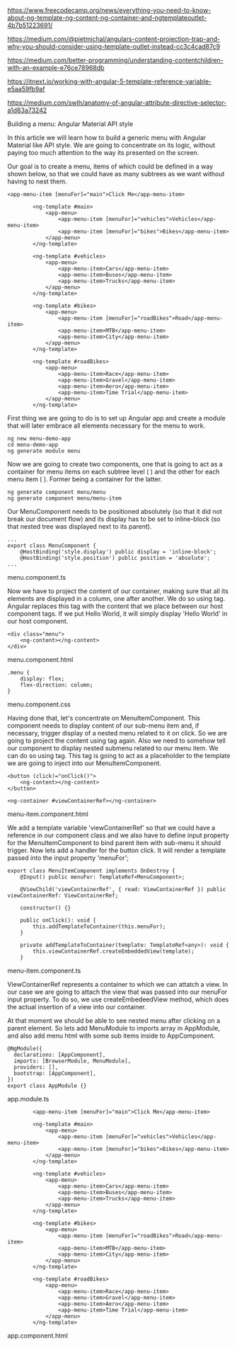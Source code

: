 https://www.freecodecamp.org/news/everything-you-need-to-know-about-ng-template-ng-content-ng-container-and-ngtemplateoutlet-4b7b51223691/

https://medium.com/@pietmichal/angulars-content-projection-trap-and-why-you-should-consider-using-template-outlet-instead-cc3c4cad87c9

https://medium.com/better-programming/understanding-contentchildren-with-an-example-e76ce78968db

https://itnext.io/working-with-angular-5-template-reference-variable-e5aa59fb9af

https://medium.com/swlh/anatomy-of-angular-attribute-directive-selector-a1d83a73242

Building a menu: Angular Material API style

In this article we will learn how to build a generic menu with Angular Material like API style.
We are going to concentrate on its logic, without paying too much attention to the way its presented on the screen.

Our goal is to create a menu, items of which could be defined in a way shown below, so that we could have as many subtrees as we want without having to nest them.

```
<app-menu-item [menuFor]="main">Click Me</app-menu-item>

        <ng-template #main>
            <app-menu>
                <app-menu-item [menuFor]="vehicles">Vehicles</app-menu-item>
                <app-menu-item [menuFor]="bikes">Bikes</app-menu-item>
            </app-menu>
        </ng-template>

        <ng-template #vehicles>
            <app-menu>
                <app-menu-item>Cars</app-menu-item>
                <app-menu-item>Buses</app-menu-item>
                <app-menu-item>Trucks</app-menu-item>
            </app-menu>
        </ng-template>

        <ng-template #bikes>
            <app-menu>
                <app-menu-item [menuFor]="roadBikes">Road</app-menu-item>
                <app-menu-item>MTB</app-menu-item>
                <app-menu-item>City</app-menu-item>
            </app-menu>
        </ng-template>

        <ng-template #roadBikes>
            <app-menu>
                <app-menu-item>Race</app-menu-item>
                <app-menu-item>Gravel</app-menu-item>
                <app-menu-item>Aero</app-menu-item>
                <app-menu-item>Time Trial</app-menu-item>
            </app-menu>
        </ng-template>
```

First thing we are going to do is to set up Angular app and create a module that will later embrace all elements necessary for the menu to work.

```
ng new menu-demo-app
cd menu-demo-app
ng generate module menu
```

Now we are going to create two components, one that is going to act as a container for menu items on each subtree level ( <app-menu></app-menu> ) and the other for each menu item ( <app-menu-item></app-menu-item> ). Former being a container for the latter.

```
ng generate component menu/menu
ng generate component menu/menu-item

```

Our MenuComponent needs to be positioned absolutely (so that it did not break our document flow) and its display has to be set to inline-block (so that nested tree was displayed next to its parent).

```
...
export class MenuComponent {
    @HostBinding('style.display') public display = 'inline-block';
    @HostBinding('style.position') public position = 'absolute';
...
```

menu.component.ts

Now we have to project the content of our container, making sure that all its elements are displayed in a column, one after another. We do so using <ng-content> tag. Angular replaces this tag with the content that we place between our host component tags. If we put <app-menu>Hello World<app-menu>, it will simply display 'Hello World' in our host component.

```
<div class="menu">
    <ng-content></ng-content>
</div>
```

menu.component.html

```
.menu {
    display: flex;
    flex-direction: column;
}

```

menu.component.css

Having done that, let's concentrate on MenuItemComponent. This component needs to display content of our sub-menu item and, if necessary, trigger display of a nested menu related to it on click. So we are going to project the content using <ng-content> tag again. Also we need to somehow tell our component to display nested submenu related to our menu item. We can do so using <ng-container> tag. This tag is going to act as a placeholder to the template we are going to inject into our MenuItemComponent.

```
<button (click)="onClick()">
    <ng-content></ng-content>
</button>

<ng-container #viewContainerRef></ng-container>
```

menu-item.component.html

We add a template variable 'viewContainerRef' so that we could have a reference in our component class and we also have to define input property for the MenuItemComponent to bind parent item with sub-menu it should trigger. Now lets add a handler for the button click. It will render a template passed into the input property 'menuFor';

```
export class MenuItemComponent implements OnDestroy {
    @Input() public menuFor: TemplateRef<MenuComponent>;

    @ViewChild('viewContainerRef', { read: ViewContainerRef }) public viewContainerRef: ViewContainerRef;

    constructor() {}

    public onClick(): void {
        this.addTemplateToContainer(this.menuFor);
    }

    private addTemplateToContainer(template: TemplateRef<any>): void {
        this.viewContainerRef.createEmbeddedView(template);
    }
```

menu-item.component.ts

ViewContainerRef represents a container to which we can attatch a view. In our case we are going to attach the view that was passed into our menuFor input property. To do so, we use createEmbedeedView method, which does the actual insertion of a view into our container.

At that moment we should be able to see nested menu after clicking on a parent element. So lets add MenuModule to imports array in AppModule, and also add menu html with some sub items inside to AppComponent.

```
@NgModule({
  declarations: [AppComponent],
  imports: [BrowserModule, MenuModule],
  providers: [],
  bootstrap: [AppComponent],
})
export class AppModule {}
```

app.module.ts

```
        <app-menu-item [menuFor]="main">Click Me</app-menu-item>

        <ng-template #main>
            <app-menu>
                <app-menu-item [menuFor]="vehicles">Vehicles</app-menu-item>
                <app-menu-item [menuFor]="bikes">Bikes</app-menu-item>
            </app-menu>
        </ng-template>

        <ng-template #vehicles>
            <app-menu>
                <app-menu-item>Cars</app-menu-item>
                <app-menu-item>Buses</app-menu-item>
                <app-menu-item>Trucks</app-menu-item>
            </app-menu>
        </ng-template>

        <ng-template #bikes>
            <app-menu>
                <app-menu-item [menuFor]="roadBikes">Road</app-menu-item>
                <app-menu-item>MTB</app-menu-item>
                <app-menu-item>City</app-menu-item>
            </app-menu>
        </ng-template>

        <ng-template #roadBikes>
            <app-menu>
                <app-menu-item>Race</app-menu-item>
                <app-menu-item>Gravel</app-menu-item>
                <app-menu-item>Aero</app-menu-item>
                <app-menu-item>Time Trial</app-menu-item>
            </app-menu>
        </ng-template>
```

app.component.html
